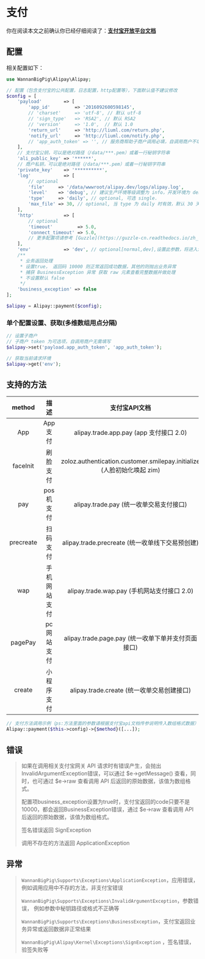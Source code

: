# 支付

你在阅读本文之前确认你已经仔细阅读了：[**支付宝开放平台文档**](https://docs.open.alipay.com/)

## 配置

相关配置如下：

```php
use WannanBigPig\Alipay\Alipay;

// 配置（包含支付宝的公共配置，日志配置，http配置等），下面默认值不建议修改
$config = [
    'payload'        => [
        'app_id'         => '2016092600598145',
        // 'charset'     => 'utf-8', // 默认 utf-8
        // 'sign_type'   => 'RSA2', // 默认 RSA2
        // 'version'     => '1.0',  // 默认 1.0
        'return_url'     => 'http://liuml.com/return.php',
        'notify_url'     => 'http://liuml.com/notify.php',
        // 'app_auth_token' => '', // 服务商帮助子商户调用必填，自调用商户不填
    ],
    // 支付宝公钥，可以是绝对路径（/data/***.pem）或着一行秘钥字符串
    'ali_public_key' => '******',
    // 商户私钥，可以是绝对路径（/data/***.pem）或着一行秘钥字符串
    'private_key'    => '**********',
    'log'            => [
        // optional
        'file'     => '/data/wwwroot/alipay.dev/logs/alipay.log',
        'level'    => 'debug', // 建议生产环境等级调整为 info，开发环境为 debug
        'type'     => 'daily', // optional, 可选 single.
        'max_file' => 30, // optional, 当 type 为 daily 时有效，默认 30 天
    ],
    'http'           => [
        // optional
        'timeout'         => 5.0,
        'connect_timeout' => 5.0,
        // 更多配置项请参考 [Guzzle](https://guzzle-cn.readthedocs.io/zh_CN/latest/request-options.html)
    ],
    'env'            => 'dev', // optional[normal,dev],设置此参数，将进入沙箱模式，不传默认正式环境
    /**
     * 业务返回处理
     * 设置true， 返回码 10000 则正常返回成功数据，其他的则抛出业务异常
     * 捕获 BusinessException 异常 获取 raw 元素查看完整数据并做处理
     * 不设置默认 false
     */
    'business_exception' => false
];

$alipay = Alipay::payment($config);
```

### 单个配置设置、获取\(多维数组用点分隔\)

```php
// 设置子商户
// 子商户 token 为可选项，自调用商户无需填写
$alipay->set('payload.app_auth_token', 'app_auth_token');

// 获取当前请求环境
$alipay->get('env');
```

## 支持的方法

| method | 描述 | 支付宝API文档 |
| :---: | :---: | :---: |
| App | App支付 | alipay.trade.app.pay \(app 支付接口 2.0\) |
| faceInit | 刷脸支付 | zoloz.authentication.customer.smilepay.initialize \(人脸初始化唤起 zim\) |
| pay | pos机支付 | alipay.trade.pay \(统一收单交易支付接口\) |
| precreate | 扫码支付 | alipay.trade.precreate \(统一收单线下交易预创建\) |
| wap | 手机网站支付 | alipay.trade.wap.pay \(手机网站支付接口 2.0\) |
| pagePay | pc网站支付 | alipay.trade.page.pay \(统一收单下单并支付页面接口\) |
| create | 小程序支付 | alipay.trade.create \(统一收单交易创建接口\) |

```php
// 支付方法调用示例（ps:方法里面的参数请根据支付宝api文档传参说明传入数组格式数据）
Alipay::payment($this->config)->{$method}([...]);
```

## 错误

> 如果在调用相关支付宝网关 API 请求时有错误产生，会抛出 InvalidArgumentException错误，可以通过 $e-&gt;getMessage\(\) 查看，同时，也可通过 $e-&gt;raw 查看调用 API 后返回的原始数据，该值为数组格式。
>
> 配置项business\_exception设置为true时，支付宝返回的code只要不是10000，都会返回BusinessException错误，通过 $e-&gt;raw 查看调用 API 后返回的原始数据，该值为数组格式。
>
> 签名错误返回 SignException
>
> 调用不存在的方法返回 ApplicationException

 

## 异常

> `WannanBigPig\Supports\Exceptions\ApplicationException`，应用错误，例如调用应用中不存的方法，非支付宝错误
>
> `WannanBigPig\Supports\Exceptions\InvalidArgumentException`，参数错误， 例如参数中秘钥路径或格式不正确等
>
> `WannanBigPig\Supports\Exceptions\BusinessException`，支付宝返回业务异常或返回数据非正常结果
>
> `WannanBigPig\Alipay\Kernel\Exceptions\SignException` ，签名错误，验签失败等

 

